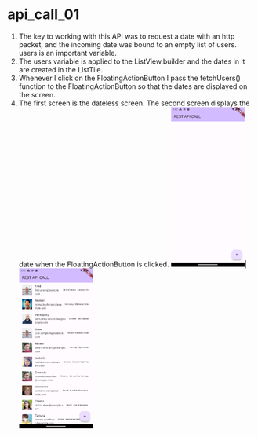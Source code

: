# api_call_01

1) The key to working with this API was to request a date with an http packet, and the incoming date was bound to an empty list of users. users is an important variable.
2) The users variable is applied to the ListView.builder and the dates in it are created in the ListTile.
3) Whenever I click on the FloatingActionButton I pass the fetchUsers() function to the FloatingActionButton so that the dates are displayed on the screen.
4) The first screen is the dateless screen. The second screen displays the date when the FloatingActionButton is clicked.
<img src="assets/without_data.png" width="150">|<img src="assets/data.png" width="150">
